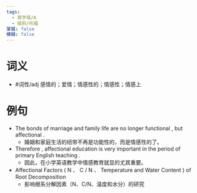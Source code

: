 ```yaml
---
tags:
  - 首字母/A
  - 级别/托福
掌握: false
模糊: false
---
```

# 词义
- #词性/adj  感情的；爱情；情感性的；情感性；情感上
# 例句
- The bonds of marriage and family life are no longer functional , but affectional .
	- 婚姻和家庭生活的纽带不再是功能性的，而是情感性的了。
- Therefore , affectional education is very important in the period of primary English teaching .
	- 因此，在小学英语教学中情感教育就显的尤其重要。
- Affectional Factors ( N 、 C \/ N 、 Temperature and Water Content ) of Root Decomposition
	- 影响根系分解因素（N、C\/N、温度和水分）的研究
